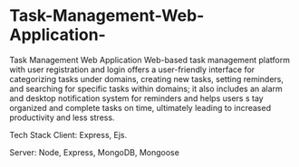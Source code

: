 # Task-Management-Web-Application-
Task Management Web Application
Web-based task management platform with user registration and login offers a user-friendly interface for categorizing tasks under domains, creating new tasks, setting reminders, and searching for specific tasks within domains; it also includes an alarm and desktop notification system for reminders and helps users s tay organized and complete tasks on time, ultimately leading to increased productivity and less stress.

Tech Stack
Client: Express, Ejs.

Server: Node, Express, MongoDB, Mongoose

